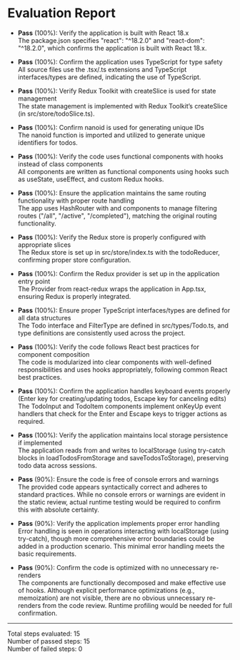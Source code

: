 # Evaluation Report

- **Pass** (100%): Verify the application is built with React 18.x  
  The package.json specifies "react": "^18.2.0" and "react-dom": "^18.2.0", which confirms the application is built with React 18.x.

- **Pass** (100%): Confirm the application uses TypeScript for type safety  
  All source files use the .tsx/.ts extensions and TypeScript interfaces/types are defined, indicating the use of TypeScript.

- **Pass** (100%): Verify Redux Toolkit with createSlice is used for state management  
  The state management is implemented with Redux Toolkit’s createSlice (in src/store/todoSlice.ts).

- **Pass** (100%): Confirm nanoid is used for generating unique IDs  
  The nanoid function is imported and utilized to generate unique identifiers for todos.

- **Pass** (100%): Verify the code uses functional components with hooks instead of class components  
  All components are written as functional components using hooks such as useState, useEffect, and custom Redux hooks.

- **Pass** (100%): Ensure the application maintains the same routing functionality with proper route handling  
  The app uses HashRouter with <Routes> and <Route> components to manage filtering routes ("/all", "/active", "/completed"), matching the original routing functionality.

- **Pass** (100%): Verify the Redux store is properly configured with appropriate slices  
  The Redux store is set up in src/store/index.ts with the todoReducer, confirming proper store configuration.

- **Pass** (100%): Confirm the Redux provider is set up in the application entry point  
  The Provider from react-redux wraps the application in App.tsx, ensuring Redux is properly integrated.

- **Pass** (100%): Ensure proper TypeScript interfaces/types are defined for all data structures  
  The Todo interface and FilterType are defined in src/types/Todo.ts, and type definitions are consistently used across the project.

- **Pass** (100%): Verify the code follows React best practices for component composition  
  The code is modularized into clear components with well-defined responsibilities and uses hooks appropriately, following common React best practices.

- **Pass** (100%): Confirm the application handles keyboard events properly (Enter key for creating/updating todos, Escape key for canceling edits)  
  The TodoInput and TodoItem components implement onKeyUp event handlers that check for the Enter and Escape keys to trigger actions as required.

- **Pass** (100%): Verify the application maintains local storage persistence if implemented  
  The application reads from and writes to localStorage (using try-catch blocks in loadTodosFromStorage and saveTodosToStorage), preserving todo data across sessions.

- **Pass** (90%): Ensure the code is free of console errors and warnings  
  The provided code appears syntactically correct and adheres to standard practices. While no console errors or warnings are evident in the static review, actual runtime testing would be required to confirm this with absolute certainty.

- **Pass** (90%): Verify the application implements proper error handling  
  Error handling is seen in operations interacting with localStorage (using try-catch), though more comprehensive error boundaries could be added in a production scenario. This minimal error handling meets the basic requirements.

- **Pass** (90%): Confirm the code is optimized with no unnecessary re-renders  
  The components are functionally decomposed and make effective use of hooks. Although explicit performance optimizations (e.g., memoization) are not visible, there are no obvious unnecessary re-renders from the code review. Runtime profiling would be needed for full confirmation.

---

Total steps evaluated: 15  
Number of passed steps: 15  
Number of failed steps: 0